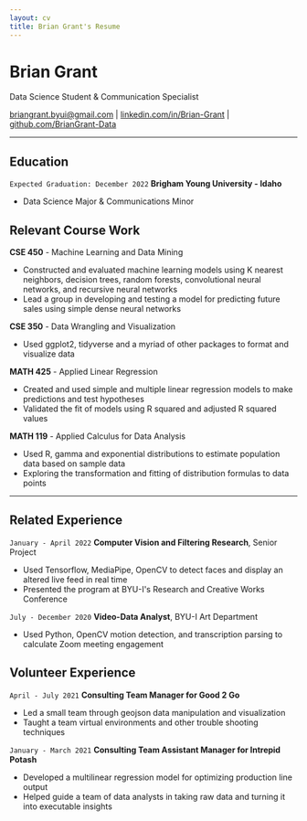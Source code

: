 ```yaml
---
layout: cv
title: Brian Grant's Resume
---
```

# Brian Grant
Data Science Student & Communication Specialist

<div id="webaddress">
<a href="mailto:briangrant.byui@gmail.com">briangrant.byui@gmail.com</a>
| <a href="https://linkedin.com/in/brian-grant">linkedin.com/in/Brian-Grant</a>
| <a href="https://github.com/BrianGrant-Data">github.com/BrianGrant-Data</a>
</div>

<!-- https://www.monique.tech/the-art-of-markdown -->


---


## Education 
`Expected Graduation: December 2022`
__Brigham Young University - Idaho__
- Data Science Major & Communications Minor


## Relevant Course Work
__CSE 450__  - Machine Learning and Data Mining
- Constructed and evaluated machine learning models using K nearest neighbors, decision trees, random forests, convolutional neural networks, and recursive neural networks
- Lead a group in developing and testing a model for predicting future sales using simple dense neural networks

__CSE 350__ - Data Wrangling and Visualization
- Used ggplot2, tidyverse and a myriad of other packages to format and visualize data

__MATH 425__ - Applied Linear Regression
- Created and used simple and multiple linear regression models to make predictions and test hypotheses
- Validated the fit of models using R squared and adjusted R squared values

__MATH 119__ - Applied Calculus for Data Analysis
- Used R, gamma and exponential distributions to estimate population data based on sample data
- Exploring the transformation and fitting of distribution formulas to data points


---


## Related Experience
`January - April 2022`
__Computer Vision and Filtering Research__, Senior Project
- Used Tensorflow, MediaPipe, OpenCV to detect faces and display an altered live feed in real time 
- Presented the program at BYU-I's Research and Creative Works Conference

`July - December 2020`
__Video-Data Analyst__, BYU-I Art Department 
- Used Python, OpenCV motion detection, and transcription parsing to calculate Zoom meeting engagement

## Volunteer Experience
`April - July 2021`
__Consulting Team Manager for Good 2 Go__
- Led a small team through geojson data manipulation and visualization
- Taught a team virtual environments and other trouble shooting techniques

`January - March 2021`
__Consulting Team Assistant Manager for Intrepid Potash__
- Developed a multilinear regression model for optimizing production line output
- Helped guide a team of data analysts in taking raw data and turning it into executable insights




